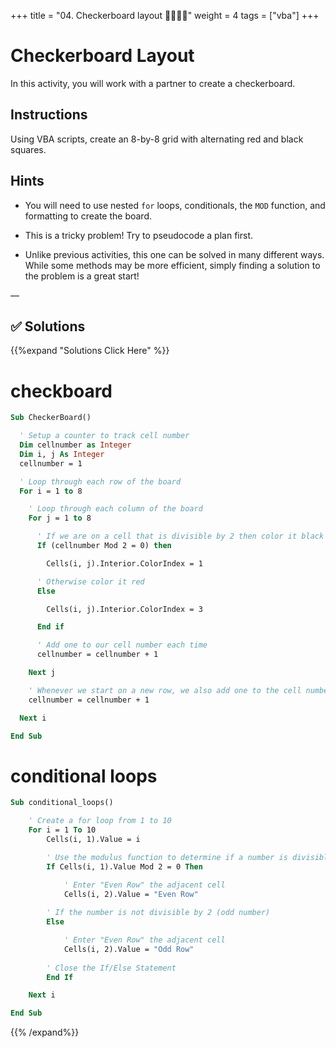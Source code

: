 +++
title = "04. Checkerboard layout 👩‍🎓👨‍🎓"
weight = 4
tags = ["vba"] 
+++

# Checkerboard Layout

In this activity, you will work with a partner to create a checkerboard.

## Instructions

Using VBA scripts, create an 8-by-8 grid with alternating red and black squares.

## Hints

* You will need to use nested `for` loops, conditionals, the `MOD` function, and formatting to create the board.

* This is a tricky problem! Try to pseudocode a plan first.

* Unlike previous activities, this one can be solved in many different ways. While some methods may be more efficient, simply finding a solution to the problem is a great start!

—


## ✅ Solutions
{{%expand "Solutions Click Here" %}}
# checkboard
```vb
Sub CheckerBoard()

  ' Setup a counter to track cell number
  Dim cellnumber as Integer
  Dim i, j As Integer
  cellnumber = 1

  ' Loop through each row of the board
  For i = 1 to 8

    ' Loop through each column of the board
    For j = 1 to 8

      ' If we are on a cell that is divisible by 2 then color it black
      If (cellnumber Mod 2 = 0) then

        Cells(i, j).Interior.ColorIndex = 1

      ' Otherwise color it red
      Else

        Cells(i, j).Interior.ColorIndex = 3

      End if

      ' Add one to our cell number each time
      cellnumber = cellnumber + 1

    Next j

    ' Whenever we start on a new row, we also add one to the cell number (to create the alternation)
    cellnumber = cellnumber + 1

  Next i

End Sub
```

# conditional loops 

```vb
Sub conditional_loops()

    ' Create a for loop from 1 to 10
    For i = 1 To 10
        Cells(i, 1).Value = i

        ' Use the modulus function to determine if a number is divisible by 2 (even number)
        If Cells(i, 1).Value Mod 2 = 0 Then

            ' Enter "Even Row" the adjacent cell
            Cells(i, 2).Value = "Even Row"
            
        ' If the number is not divisible by 2 (odd number)
        Else

            ' Enter "Even Row" the adjacent cell
            Cells(i, 2).Value = "Odd Row"
            
        ' Close the If/Else Statement
        End If

    Next i

End Sub
```
{{% /expand%}}
